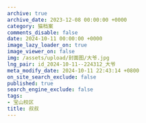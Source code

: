 ```yaml
---
archive: true
archive_date: 2023-12-08 00:00:00 +0000
category: 猫档案
comments_disable: false
date: 2024-10-11 00:00:00 +0000
image_lazy_loader_on: true
image_viewer_on: false
img: /assets/upload/封面图/大爷.jpg
lng_pair: id_2024-10-11--224312_大爷
meta_modify_date: 2024-10-11 22:43:14 +0800
on_site_search_exclude: false
published: true
search_engine_exclude: false
tags:
- 宝山校区
title: 叔叔
---
```


